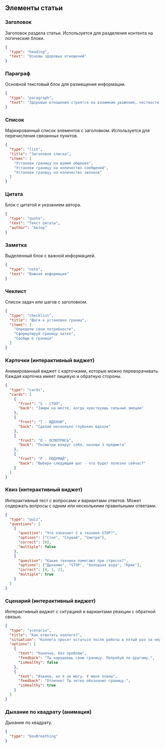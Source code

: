 ## Элементы статьи

### Заголовок

Заголовок раздела статьи. Используется для разделения контента на логические блоки.

```json
{
  "type": "heading",
  "text": "Основы здоровых отношений"
}
```

### Параграф

Основной текстовый блок для размещения информации.

```json
{
  "type": "paragraph",
  "text": "Здоровые отношения строятся на взаимном уважении, честности и поддержке."
}
```

### Список

Маркированный список элементов с заголовком. Используется для перечисления связанных пунктов.

```json
{
  "type": "list",
  "title": "Заголовок списка",
  "items": [
    "Установи границу на время общения",
    "Установи границу на количество сообщений",
    "Установи границу на количество звонков"
  ]
}
```

### Цитата

Блок с цитатой и указанием автора.

```json
{
  "type": "quote",
  "text": "Текст цитаты",
  "author": "Автор"
}
```

### Заметка

Выделенный блок с важной информацией.

```json
{
  "type": "note",
  "text": "Важная информация"
}
```

### Чеклист

Список задач или шагов с заголовком.

```json
{
  "type": "checklist",
  "title": "Шаги к установке границ",
  "items": [
    "Определи свои потребности",
    "Сформулируй границу четко",
    "Сообщи о границе"
  ]
}
```

### Карточки (интерактивный виджет)

Анимированный виджет с карточками, которые можно переворачивать. Каждая карточка имеет лицевую и обратную стороны.

```json
{
  "type": "cards",
  "cards": [
    {
      "front": "S - СТОП",
      "back": "Замри на месте, когда чувствуешь сильные эмоции"
    },
    {
      "front": "T - ВДОХНИ",
      "back": "Сделай несколько глубоких вдохов"
    },
    {
      "front": "O - ОСМОТРИСЬ",
      "back": "Посмотри вокруг себя, назови 3 предмета"
    },
    {
      "front": "P - ПОДУМАЙ",
      "back": "Выбери следующий шаг - что будет полезно сейчас?"
    }
  ]
}
```

### Квиз (интерактивный виджет)

Интерактивный тест с вопросами и вариантами ответов. Может содержать вопросы с одним или несколькими правильными ответами.

```json
{
  "type": "quiz",
  "questions": [
    {
      "question": "Что означает S в технике STOP?",
      "options": ["Стоп", "Слушай", "Смотри"],
      "correct": [0],
      "multiple": false
    },
    {
      "question": "Какие техники помогают при стрессе?",
      "options": ["Дыхание", "STOP", "Холодная вода", "Крик"],
      "correct": [0, 1, 2],
      "multiple": true
    }
  ]
}
```

### Сценарий (интерактивный виджет)

Интерактивный виджет с ситуацией и вариантами реакции с обратной связью.

```json
{
  "type": "scenario",
  "title": "Как ответить коллеге?",
  "situation": "Коллега просит остаться после работы в пятый раз за неделю",
  "options": [
    {
      "text": "Конечно, без проблем",
      "feedback": "Ты нарушаешь свою границу. Попробуй по-другому.",
      "isHealthy": false
    },
    {
      "text": "Извини, но я не могу. У меня планы",
      "feedback": "Отлично! Ты четко обозначил границу.",
      "isHealthy": true
    }
  ]
}
```

### Дыхание по квадрату (анимация)

Дыхание по квадрату.

```json
{
  "type": "boxBreathing"
}
```
